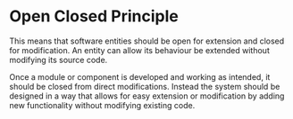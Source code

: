 # Open Closed Principle

This means that software entities should be open for extension and closed for modification. An entity can allow its behaviour be extended without modifying its source code.
 
Once a module or component is developed and working as intended, it should be closed from direct modifications. Instead the system should be designed in a way that allows for easy extension or modification by adding new functionality without modifying existing code.